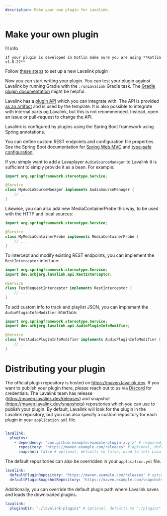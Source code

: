 ```yaml
---
description: Make your own plugin for Lavalink.
---
```


# Make your own plugin

!!! info

    If your plugin is developed in Kotlin make sure you are using **Kotlin v1.8.22**

Follow [these steps](https://github.com/lavalink-devs/lavalink-plugin-template#how-to-use-this-template) to set up a new Lavalink plugin

Now you can start writing your plugin. You can test your plugin against Lavalink by running Gradle with the
`:runLavalink` Gradle task. The [Gradle plugin documentation](https://github.com/lavalink-devs/lavalink-gradle-plugin#running-the-plugin) might be helpful.

Lavalink has a [plugin API](https://javadoc.io/doc/dev.arbjerg.lavalink/plugin-api/latest/dev/arbjerg/lavalink/api/package-summary.html) which you can integrate with. The API is
provided [as an artifact](https://central.sonatype.com/artifact/dev.arbjerg.lavalink/plugin-api) and is used by the template. It is also possible to integrate with internal parts og Lavalink,
but this is not recommended. Instead, open an issue or pull-request to change the API.

Lavalink is configured by plugins using the Spring Boot framework using Spring annotations.

You can define custom REST endpoints and configuration file properties. See the Spring Boot documentation for
[Spring Web MVC](https://docs.spring.io/spring-boot/docs/current/reference/htmlsingle/#web.servlet) and
[type-safe configuration](https://docs.spring.io/spring-boot/docs/current/reference/htmlsingle/#features.external-config.typesafe-configuration-properties).

If you simply want to add a Lavaplayer `AudioSourceManager` to Lavalink it is sufficient to simply provide it as a bean.
For example:

```java
import org.springframework.stereotype.Service;

@Service
class MyAudioSourceManager implements AudioSourceManager {
    // ...
} 
```

Likewise, you can also add new MediaContainerProbe this way, to be used with the HTTP and local sources:

```java
import org.springframework.stereotype.Service;

@Service
class MyMediaContainerProbe implements MediaContainerProbe {
    // ...
} 
```

To intercept and modify existing REST endpoints, you can implement the `RestInterceptor` interface:

```java
import org.springframework.stereotype.Service;
import dev.arbjerg.lavalink.api.RestInterceptor;

@Service
class TestRequestInterceptor implements RestInterceptor {
    // ...
}
```

To add custom info to track and playlist JSON, you can implement the `AudioPluginInfoModifier` interface:

```java
import org.springframework.stereotype.Service;
import dev.arbjerg.lavalink.api.AudioPluginInfoModifier;

@Service
class TestAudioPluginInfoModifier implements AudioPluginInfoModifier {
	// ...
}
```

# Distributing your plugin

The official plugin repository is hosted on https://maven.lavalink.dev. If you want to publish your plugin there, please reach out to us via [Discord](https://discord.gg/ZW4s47Ppw4) for credentials.
The Lavalink team has release (https://maven.lavalink.dev/releases) and snapshot (https://maven.lavalink.dev/snapshots) repositories which you can use to publish your plugin.
By default, Lavalink will look for the plugin in the Lavalink repository, but you can also specify a custom repository for each plugin in your `application.yml` file.

```yaml

lavalink:
  plugins:
    - dependency: "com.github.example:example-plugin:x.y.z" # required, the dependency to your plugin
      repository: "https://maven.example.com/releases" # optional, defaults to https://maven.lavalink.dev/releases for releases
      snapshot: false # optional, defaults to false, used to tell Lavalink to use the snapshot repository instead of the release repository
```

The default repositories can also be overridden in your `application.yml` file.

```yaml
lavalink:
  defaultPluginRepository: "https://maven.example.com/releases" # optional, defaults to https://maven.lavalink.dev/releases
  defaultPluginSnapshotRepository: "https://maven.example.com/snapshots" # optional, defaults to https://maven.lavalink.dev/snapshots
```

Additionally, you can override the default plugin path where Lavalink saves and loads the downloaded plugins.

```yaml
lavalink:
  pluginsDir: "./lavalink-plugins" # optional, defaults to "./plugins"
```
